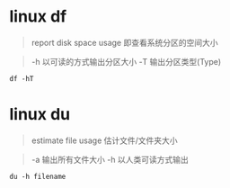 # linux df 
> report disk space usage 即查看系统分区的空间大小

> -h 以可读的方式输出分区大小
> -T 输出分区类型(Type)

``` shell
df -hT
```

# linux du
> estimate file usage 估计文件/文件夹大小

> -a 输出所有文件大小
> -h 以人类可读方式输出

``` shell
du -h filename
```